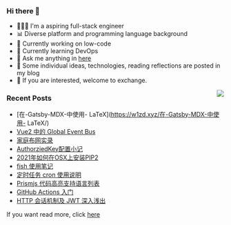 ### Hi there 👋

<!--
**A-GG/A-GG** is a ✨ _special_ ✨ repository because its `README.md` (this file) appears on your GitHub profile.

Here are some ideas to get you started:

-->
- 👨🏻‍💻 I'm a aspiring full-stack engineer
- 📊 Diverse platform and programming language background
- 🦾 Currently working on low-code
- 🚧 Currently learning DevOps
- 💬 Ask me anything in [here](https://github.com/w1zd/w1zd/issues) 
- 📖 Some individual ideas, technologies, reading reflections are posted in my blog
- 🍻 If you are interested, welcome to exchange.


<img align="right" src="https://github-readme-stats.vercel.app/api?username=w1zd&show_icons=true&icon_color=0366d6&text_color=24292e&bg_color=ffffff&hide_title=true" />


### Recent Posts

[comment]:<article-list>
- [在-Gatsby-MDX-中使用- LaTeX](https://w1zd.xyz/在-Gatsby-MDX-中使用- LaTeX/)
- [Vue2 中的 Global Event Bus](https://w1zd.xyz/Vue中的Global-Event-Bus/)
- [家庭布网实录](https://w1zd.xyz/家庭布网实录/)
- [AuthorziedKey配置小记](https://w1zd.xyz/AuthorziedKey配置小记/)
- [2021年如何在OSX上安装PIP2](https://w1zd.xyz/2021年如何在OSX上安装PIP2/)
- [fish 使用笔记](https://w1zd.xyz/Fish使用笔记/)
- [定时任务 cron 使用说明](https://w1zd.xyz/定时任务CRON使用说明/)
- [Prismjs 代码高亮支持语言列表](https://w1zd.xyz/Prismjs-Highlight-Supported-Language-List/)
- [GitHub Actions 入门](https://w1zd.xyz/GithubActions入门/)
- [HTTP 会话机制及 JWT 深入浅出](https://w1zd.xyz/HTTP会话机制及JWT原理浅析/)

[comment]:<article-list>


If you want read more, click [here](https://w1zd.xyz)
